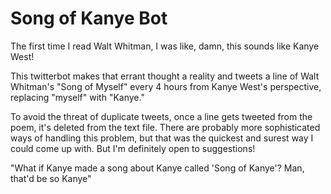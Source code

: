 # Song of Kanye Bot

The first time I read Walt Whitman, I was like, damn, this sounds like Kanye West!

This twitterbot makes that errant thought a reality and tweets a line of Walt Whitman's "Song of Myself" every 4 hours from Kanye West's perspective, replacing "myself" with "Kanye."

To avoid the threat of duplicate tweets, once a line gets tweeted from the poem, it's deleted from the text file. There are probably more sophisticated ways of handling this problem, but that was the quickest and surest way I could come up with. But I'm definitely open to suggestions!

"What if Kanye made a song about Kanye called 'Song of Kanye'? Man, that'd be so Kanye"
